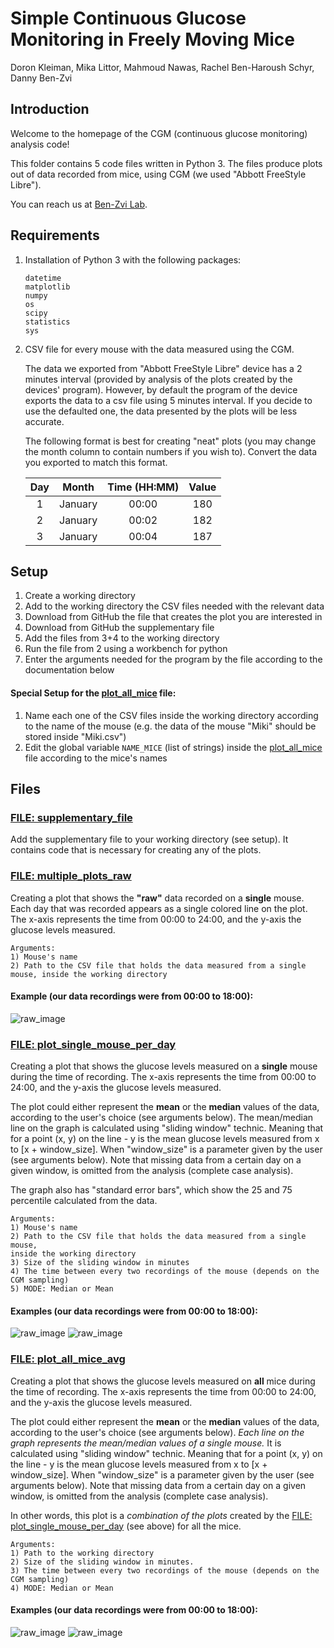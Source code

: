 # Simple Continuous Glucose Monitoring in Freely Moving Mice 

Doron Kleiman, Mika Littor, Mahmoud Nawas, Rachel Ben-Haroush Schyr, Danny Ben-Zvi 

## Introduction
Welcome to the homepage of the CGM (continuous glucose monitoring) analysis code!

This folder contains 5 code files written in Python 3.
The files produce plots out of data recorded from mice, using CGM 
(we used "Abbott FreeStyle Libre").


You can reach us at [Ben-Zvi Lab](https://www.benzvilab.com/).

## Requirements 
1. Installation of Python 3 with the following packages:
   ```
   datetime
   matplotlib
   numpy
   os
   scipy
   statistics
   sys
   ```
2. CSV file for every mouse with the data measured using the CGM.

   The data we exported from "Abbott FreeStyle Libre" device has a 2 minutes interval
(provided by analysis of the plots created by the devices' program).
However, by default the program of the device exports the data to a csv file using 
5 minutes interval. If you decide to use the defaulted one, 
the data presented by the plots will be less accurate.

   The following format is best for creating "neat" plots 
(you may change the month column to contain numbers if you wish to).
Convert the data you exported to match this format.


   | Day |  Month  | Time (HH:MM) | Value | 
   |:---:|:-------:|:------------:|:-----:|
   |  1  | January |    00:00     |  180  |
   |  2  | January |    00:02     |  182  |
   |  3  | January |    00:04     |  187  |

## Setup
1. Create a working directory
2. Add to the working directory the CSV files needed with the relevant data
3. Download from GitHub the file that creates the plot you are interested in 
4. Download from GitHub the supplementary file 
5. Add the files from 3+4 to the working directory
6. Run the file from 2 using a workbench for python
7. Enter the arguments needed for the program by the file according to the documentation below

#### Special Setup for the [plot_all_mice](plot_all_mice.py) file:
1. Name each one of the CSV files inside the working directory 
according to the name of the mouse
(e.g. the data of the mouse "Miki" should be stored inside "Miki.csv")
2. Edit the global variable ```NAME_MICE``` (list of strings) inside the [plot_all_mice](plot_all_mice.py) 
file according to the mice's names 

## Files
### [FILE: supplementary_file](supplementary_file.py)
Add the supplementary file to your working directory (see setup).
It contains code that is necessary for creating any of the plots.

### [FILE: multiple_plots_raw](multiple_plots_raw.py)
Creating a plot that shows the **"raw"** data recorded on a **single** mouse. 
Each day that was recorded appears as a single colored line on the plot.
The x-axis represents the time from 00:00 to 24:00, and the y-axis the glucose levels measured.

```
Arguments:
1) Mouse's name 
2) Path to the CSV file that holds the data measured from a single mouse, inside the working directory
```
#### Example (our data recordings were from 00:00 to 18:00):
![raw_image](Images/raw%20data%20single%20mouse.png)

### [FILE: plot_single_mouse_per_day](plot_single_mouse_per_day.py)
Creating a plot that shows the glucose levels measured on a **single** mouse
during the time of recording. The x-axis represents the time from 00:00 to 24:00, 
and the y-axis the glucose levels measured.

The plot could either represent the **mean** or the **median** values of the data, 
according to the user's choice (see arguments below).
The mean/median line on the graph is calculated using "sliding window" technic. 
Meaning that for a point (x, y) on the line - y is the mean glucose levels 
measured from x to [x + window_size]. When "window_size" is a parameter given by
the user (see arguments below). 
Note that missing data from a certain day on a given window, is omitted from the analysis (complete case analysis).

The graph also has "standard error bars", which show the 25 and 75 percentile calculated from the data.
```
Arguments:
1) Mouse's name
2) Path to the CSV file that holds the data measured from a single mouse, 
inside the working directory
3) Size of the sliding window in minutes
4) The time between every two recordings of the mouse (depends on the CGM sampling)
5) MODE: Median or Mean
```

#### Examples (our data recordings were from 00:00 to 18:00):
![raw_image](Images/plot%20single%20mouse%20mean.png)
![raw_image](Images/plot%20single%20mouse%20median.png)


### [FILE: plot_all_mice_avg](plot_all_mice.py)
Creating a plot that shows the glucose levels measured on **all** mice during
the time of recording. The x-axis represents the time from 00:00 to 24:00, 
and the y-axis the glucose levels measured. 

The plot could either represent the **mean** or the **median** values of the data, 
according to the user's choice (see arguments below).
_Each line on the graph represents the mean/median values of a single mouse._
It is calculated using "sliding window" technic. 
Meaning that for a point (x, y) on the line - y is the mean glucose levels 
measured from x to [x + window_size]. When "window_size" is a parameter given by
the user (see arguments below). 
Note that missing data from a certain day on a given window, 
is omitted from the analysis (complete case analysis).

In other words, this plot is a _combination of the plots_ created by the 
[FILE: plot_single_mouse_per_day](plot_single_mouse_per_day.py) (see above) for all the mice. 


```
Arguments:
1) Path to the working directory
2) Size of the sliding window in minutes.
3) The time between every two recordings of the mouse (depends on the CGM sampling)
4) MODE: Median or Mean
```
#### Examples (our data recordings were from 00:00 to 18:00):

![raw_image](Images/all%20mice%20glucose%20measurments%20mean.png)
![raw_image](Images/all%20mice%20glucose%20measurments%20median.png)
